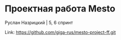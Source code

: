 # Проектная работа Mesto

Руслан Назрицкий | 5, 6 спринт

Link: https://github.com/giga-rus/mesto-project-ff.git